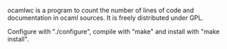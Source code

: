 
ocamlwc is a program to count the number of lines of code and documentation
in ocaml sources. It is freely distributed under GPL.

Configure with "./configure", compile with "make" 
and install with "make install".
